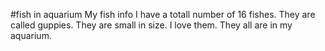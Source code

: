 #fish in aquarium
My fish info
I have a totall number of 16 fishes.
They are called guppies.
They are small in size.
I love them.
They all are in my aquarium.
